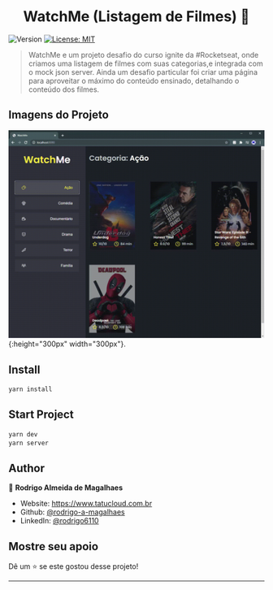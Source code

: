 <h1 align="center">WatchMe (Listagem de Filmes) 👋</h1>
<p>
  <img alt="Version" src="https://img.shields.io/badge/version-1.0.0-blue.svg?cacheSeconds=2592000" />
  <a href="#" target="_blank">
    <img alt="License: MIT" src="https://img.shields.io/badge/License-MIT-yellow.svg" />
  </a>
</p>

> WatchMe e um projeto desafio do curso ignite da #Rocketseat, onde criamos uma listagem de filmes com suas categorias,e integrada com o mock json server. Ainda um desafio particular foi criar uma página para aproveitar o máximo do conteúdo ensinado, detalhando o conteúdo dos filmes.

## Imagens do Projeto
![WatchMe](https://github.com/rodrigo-a-magalhaes/desafio-02-componentizando-a-aplicacao/blob/main/github/WatchMe.gif?raw=true){:height="300px" width="300px"}.

## Install

```sh
yarn install
```

## Start Project

```sh
yarn dev
yarn server
```

## Author

👤 **Rodrigo Almeida de Magalhaes**

* Website: https://www.tatucloud.com.br
* Github: [@rodrigo-a-magalhaes](https://github.com/rodrigo-a-magalhaes)
* LinkedIn: [@rodrigo6110](https://linkedin.com/in/rodrigo6110)

## Mostre seu apoio

Dê um ⭐️ se este gostou desse projeto!

***
